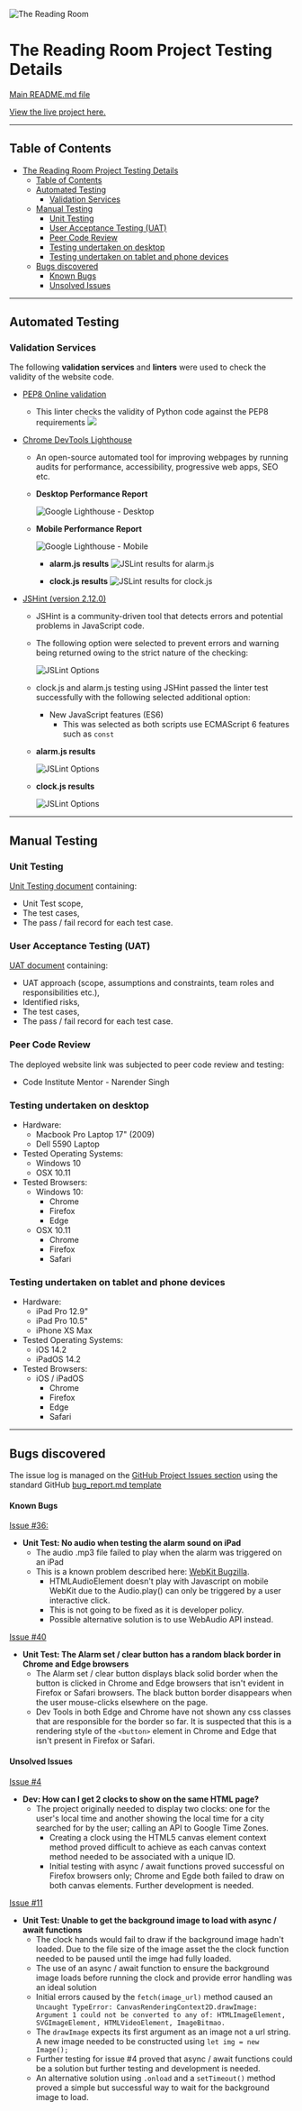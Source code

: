 ![The Reading Room](static/images/the-reading-room-logo.png)

# The Reading Room Project Testing Details #


[Main README.md file](https://github.com/simonjvardy/the-reading-room/blob/master/README.md)

[View the live project here.](http://the-reading-room.herokuapp.com/welcome)

---

## Table of Contents ##

- [The Reading Room Project Testing Details](#the-reading-room-project-testing-details)
  - [Table of Contents](#table-of-contents)
  - [Automated Testing](#automated-testing)
    - [Validation Services](#validation-services)
  - [Manual Testing](#manual-testing)
    - [Unit Testing](#unit-testing)
    - [User Acceptance Testing (UAT)](#user-acceptance-testing-uat)
    - [Peer Code Review](#peer-code-review)
    - [Testing undertaken on desktop](#testing-undertaken-on-desktop)
    - [Testing undertaken on tablet and phone devices](#testing-undertaken-on-tablet-and-phone-devices)
  - [Bugs discovered](#bugs-discovered)
      - [Known Bugs](#known-bugs)
      - [Unsolved Issues](#unsolved-issues)


---
## Automated Testing ##

### Validation Services ###

The following **validation services** and **linters** were used to check the validity of the website code.


- [PEP8 Online validation](http://pep8online.com/checkresult)
  - This linter checks the validity of Python code against the PEP8 requirements
    ![](static/images/readme-content/pep8-online.png)

- [Chrome DevTools Lighthouse](https://developers.google.com/web/tools/lighthouse)
  - An open-source automated tool for improving webpages by running audits for performance, accessibility, progressive web apps, SEO etc.


  - **Desktop Performance Report**
    
    ![Google Lighthouse - Desktop](assets/img/testing-lighthouse-desktop.png)

  - **Mobile Performance Report**

    ![Google Lighthouse - Mobile](assets/img/testing-lighthouse-mobile.png)

    - **alarm.js results**
    ![JSLint results for alarm.js](assets/img/testing-jslint-results-alarm.png)



    - **clock.js results**
    ![JSLint results for clock.js](assets/img/testing-jslint-results-clock.png)


- [JSHint (version 2.12.0)](https://jshint.com/)
  - JSHint is a community-driven tool that detects errors and potential problems in JavaScript code.
  - The following option were selected to prevent  errors and warning being returned owing to the strict nature of the checking:

    ![JSLint Options](assets/img/testing-jshint-options.png)

  - clock.js and alarm.js testing using JSHint passed the linter test successfully with the following selected additional option:
    - New JavaScript features (ES6)
      - This was selected as both scripts use ECMAScript 6 features such as `const`


  - **alarm.js results**
  
    ![JSLint Options](assets/img/testing-jshint-results-alarm.png)


  - **clock.js results**
  
    ![JSLint Options](assets/img/testing-jshint-results-clock.png)


---
## Manual Testing ##

### Unit Testing ###
[Unit Testing document](testing/alarm-clock-unit-test-plan.pdf) containing:
- Unit Test scope,
- The test cases,
- The pass / fail record for each test case.


### User Acceptance Testing (UAT) ###
[UAT document](testing/alarm-clock-uat-test-plan.pdf) containing:
- UAT approach (scope, assumptions and constraints, team roles and responsibilities etc.), 
- Identified risks, 
- The test cases,
- The pass / fail record for each test case.

### Peer Code Review ###
The deployed website link was subjected to peer code review and testing:
- Code Institute Mentor - Narender Singh

### Testing undertaken on desktop ###

- Hardware:
    - Macbook Pro Laptop 17" (2009)
    - Dell 5590 Laptop
- Tested Operating Systems:
    - Windows 10
    - OSX 10.11 
- Tested Browsers:
    - Windows 10:
        - Chrome
        - Firefox
        - Edge 
    - OSX 10.11
        - Chrome
        - Firefox
        - Safari

### Testing undertaken on tablet and phone devices ###

- Hardware:
    - iPad Pro 12.9"
    - iPad Pro 10.5"
    - iPhone XS Max
- Tested Operating Systems:
    - iOS 14.2
    - iPadOS 14.2
- Tested Browsers:
    - iOS / iPadOS
        - Chrome
        - Firefox
        - Edge
        - Safari

---
## Bugs discovered ##

The issue log is managed on the [GitHub Project Issues section](https://github.com/simonjvardy/alarm-clock/issues) using the standard GitHub [bug\_report.md template](https://github.com/simonjvardy/alarm-clock/blob/master/.github/ISSUE_TEMPLATE/bug_report.md)


#### Known Bugs ####

[Issue #36:](https://github.com/simonjvardy/alarm-clock/issues/36)
- **Unit Test: No audio when testing the alarm sound on iPad**
  - The audio .mp3 file failed to play when the alarm was triggered on an iPad
  - This is a known problem described here: [WebKit Bugzilla](https://bugs.webkit.org/show_bug.cgi?id=132691).
    - HTMLAudioElement doesn't play with Javascript on mobile WebKit due to the Audio.play() can only be triggered by a user interactive click.
    - This is not going to be fixed as it is developer policy.
    - Possible alternative solution is to use WebAudio API instead.

[Issue #40](https://github.com/simonjvardy/alarm-clock/issues/40)
- **Unit Test: The Alarm set / clear button has a random black border in Chrome and Edge browsers**
  - The Alarm set / clear button displays black solid border when the button is clicked in Chrome and Edge browsers that isn't evident in Firefox or Safari browsers. The black button border disappears when the user mouse-clicks elsewhere on the page.
  - Dev Tools in both Edge and Chrome have not shown any css classes that are responsible for the border so far. It is suspected that this is a rendering style of the `<button>` element in Chrome and Edge that isn't present in Firefox or Safari.

#### Unsolved Issues ####

[Issue #4](https://github.com/simonjvardy/alarm-clock/issues/4)
- **Dev: How can I get 2 clocks to show on the same HTML page?**
  - The project originally needed to display two clocks: one for the user's local time and another showing the local time for a city searched for by the user; calling an API to Google Time Zones.
    - Creating a clock using the HTML5 canvas element context method proved difficult to achieve as each canvas context method needed to be associated with a unique ID.
    - Initial testing with async / await functions proved successful on Firefox browsers only; Chrome and Egde both failed to draw on both canvas elements. Further development is needed.

[Issue #11](https://github.com/simonjvardy/alarm-clock/issues/11)
- **Unit Test: Unable to get the background image to load with async / await functions**
  - The clock hands would fail to draw if the background image hadn't loaded. Due to the file size of the image asset the the clock function needed to be paused until the imge had fully loaded.
  - The use of an async / await function to ensure the background image loads before running the clock and provide error handling was an ideal solution
  - Initial errors caused by the `fetch(image_url)` method caused an `Uncaught TypeError: CanvasRenderingContext2D.drawImage: Argument 1 could not be converted to any of: HTMLImageElement, SVGImageElement, HTMLVideoElement, ImageBitmao.`
  - The `drawImage` expects its first argument as an image not a url string. A new image needed to be constructed using `let img = new Image();`
  - Further testing for issue #4 proved that async / await functions could be a solution but further testing and development is needed.
  - An alternative solution using `.onload` and a `setTimeout()` method proved a simple but successful way to wait for the background image to load.